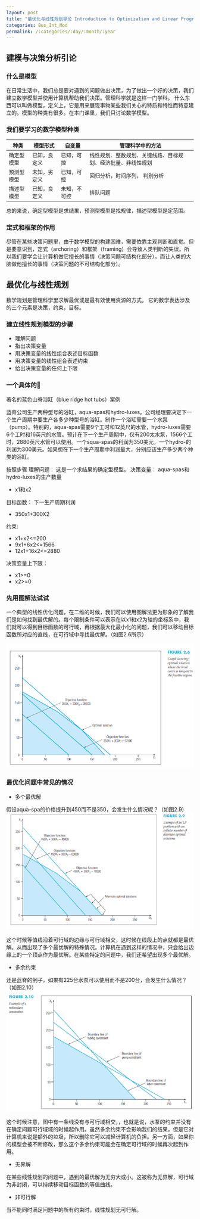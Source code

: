 ```yaml
---
layout: post
title: "最优化与线性规划导论 Introduction to Optimization and Linear Programming"
categories: Bus_Int_Mod
permalink: /:categories/:day/:month/:year
---
```

## 建模与决策分析引论

### 什么是模型

在日常生活中，我们总是要对遇到的问题做出决策，为了做出一个好的决策，我们建立数学模型并使用计算机帮助我们决策。管理科学就是这样一门学科。
什么东西可以叫做模型，定义上，它是用来展现事物某些我们关心的特质和特性而特意建立的。模型的种类有很多。在本门课里，我们只讨论数学模型。

### 我们要学习的数学模型种类

| 种类 | 模型形式 | 自变量 | 管理科学中的方法 |
| --- | ---| --- | --- |
| 确定型模型 | 已知，良定义 | 已知，可控   | 线性规划、整数规划、关键线路、目标规划、经济批量、非线性规划 |
| 预测型模型 | 未知，劣定义 | 已知，可控   | 回归分析，时间序列， 判别分析 |
| 描述型模型 | 已知，良定义 | 未知，不可控 | 排队问题 |

总的来说，确定型模型是求结果，预测型模型是找规律，描述型模型是定范围。

### 定式和框架的作用

尽管在某些决策问题里，由于数学模型的构建困难，需要依靠主观判断和直觉。但是要意识到，定式（archoring）和框架（framing）会导致人类判断的失误。所以我们要学会让计算机做它擅长的事情（决策问题可结构化部分），而让人类的大脑做他擅长的事情（决策问题的不可结构化部分）。

## 最优化与线性规划

数学规划是管理科学里求解最优或是最有效使用资源的方式。
它的数学表达涉及的三个元素是决策，约束，目标。

### 建立线性规划模型的步骤

* 理解问题
* 指出决策变量
* 用决策变量的线性组合表述目标函数
* 用决策变量的线性组合表述约束
* 给出决策变量的任何上下限


### 一个具体的🌰

著名的蓝色山脊浴缸（blue ridge hot tubs）案例

蓝脊公司生产两种型号的浴缸，aqua-spas和hydro-luxes。公司经理要决定下一个生产周期中要生产各多少种型号的浴缸。制作一个浴缸需要一个水泵（pump）。特别的，aqua-spas需要9个工时和12英尺的水管，hydro-luxes需要6个工时和16英尺的水管。预计在下一个生产周期中，仅有200太水泵，1566个工时，2880英尺水管可以使用。一个squa-spas的利润为350美元，一个hydro-的利润为300美元。如果想在下一个生产周期中利润最大，分别应该生产多少两个种类的浴缸。

按照步骤
理解问题：
这是一个求结果的确定型模型。
决策变量：
aqua-spas和hydro-luxes的生产数量

* x1和x2

目标函数：
下一生产周期利润

* 350x1+300X2

约束:

* x1+x2<=200
* 9x1+6x2<=1566
* 12x1+16x2<=2880

决策变量上下限：

* x1>=0
* x2>=0


### 先用图解法试试

一个典型的线性优化问题，在二维的时候，我们可以使用图解法更为形象的了解我们是如何找到最优解的。每个限制条件可以表示在以x1和x2为轴的坐标系中，我们就可以得到目标函数的可行域，再根据最大化最小化的问题，我们可以移动目标函数所对应的直线，在可行域中寻找最优解。（如图2.6所示）


![图2.6.png](https://github.com/Frankfsh/learn_datascience_with_me_blog/blob/gh-pages/images/Bus_Int_Mod/figure_2.6.png?raw=true)


### 最优化问题中常见的情况

* 多个最优解

假设aqua-spa的价格提升到450而不是350，会发生什么情况呢？（如图2.9）
![图2.9.png](https://github.com/Frankfsh/learn_datascience_with_me_blog/blob/gh-pages/images/Bus_Int_Mod/figure_2.9.png?raw=true)


这个时候等值线沿着可行域的边缘与可行域相交，这时候在线段上的点就都是最优解。从而出现了多个最优解的特殊情况。计算机在遇到这样的情况中，只会给出边缘上的一个顶点作为最优解。在某些特定的问题中，我们还希望出现多个最优解。

* 多余约束

还是蓝脊的例子，如果有225台水泵可以使用而不是200台，会发生什么情况？（如图2.10）
![图2.10.png](https://github.com/Frankfsh/learn_datascience_with_me_blog/blob/gh-pages/images/Bus_Int_Mod/figure_2.10.png?raw=true)


这个时候注意，图中有一条线没有与可行域相交，，也就是说，水泵的约束并没有在确定问题可行域域的时候起作用。虽然多余约束不会影响我们的结果，但是它对计算机来说是额外的垃圾，所以删除它可以减轻计算机的负担。另一方面，如果你的模型会被不断修改，那么这个多余约束可能会在确定可行域的时候再次起到作用。

* 无界解

在某些线性规划的问题中，遇到的最优解为无穷大或小。这被称为无界解，可行域为非封闭，可以持续移动目标函数的等值曲线。

* 非可行解

当不能同时满足问题中的所有约束时，线性规划无可行解。